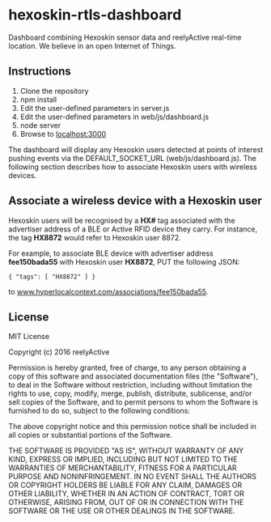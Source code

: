 hexoskin-rtls-dashboard
=======================

Dashboard combining Hexoskin sensor data and reelyActive real-time location. We believe in an open Internet of Things.


Instructions
------------

1. Clone the repository
2. npm install
3. Edit the user-defined parameters in server.js
4. Edit the user-defined parameters in web/js/dashboard.js
5. node server
6. Browse to [localhost:3000](http://localhost:3000)

The dashboard will display any Hexoskin users detected at points of interest pushing events via the DEFAULT_SOCKET_URL (web/js/dashboard.js).  The following section describes how to associate Hexoskin users with wireless devices.


Associate a wireless device with a Hexoskin user
------------------------------------------------

Hexoskin users will be recognised by a __HX#__ tag associated with the advertiser address of a BLE or Active RFID device they carry.  For instance, the tag __HX8872__ would refer to Hexoskin user 8872.

For example, to associate BLE device with advertiser address __fee150bada55__ with Hexoskin user __HX8872__, PUT the following JSON:

    { "tags": [ "HX8872" ] }

to www.hyperlocalcontext.com/associations/fee150bada55.


License
-------

MIT License

Copyright (c) 2016 reelyActive

Permission is hereby granted, free of charge, to any person obtaining a copy of this software and associated documentation files (the "Software"), to deal in the Software without restriction, including without limitation the rights to use, copy, modify, merge, publish, distribute, sublicense, and/or sell copies of the Software, and to permit persons to whom the Software is furnished to do so, subject to the following conditions:

The above copyright notice and this permission notice shall be included in all copies or substantial portions of the Software.

THE SOFTWARE IS PROVIDED "AS IS", WITHOUT WARRANTY OF ANY KIND, EXPRESS OR
IMPLIED, INCLUDING BUT NOT LIMITED TO THE WARRANTIES OF MERCHANTABILITY,
FITNESS FOR A PARTICULAR PURPOSE AND NONINFRINGEMENT. IN NO EVENT SHALL THE
AUTHORS OR COPYRIGHT HOLDERS BE LIABLE FOR ANY CLAIM, DAMAGES OR OTHER
LIABILITY, WHETHER IN AN ACTION OF CONTRACT, TORT OR OTHERWISE, ARISING FROM,
OUT OF OR IN CONNECTION WITH THE SOFTWARE OR THE USE OR OTHER DEALINGS IN
THE SOFTWARE.
